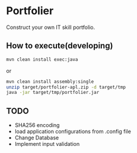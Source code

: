 # Portfolier

Construct your own IT skill portfolio.

## How to execute(developing)

```sh
mvn clean install exec:java
```

or

```sh
mvn clean install assembly:single
unzip target/portfolier-apl.zip -d target/tmp
java -jar target/tmp/portfolier.jar
```

## TODO

- SHA256 encoding
- load application configurations from .config file
- Change Database
- Implement input validation

